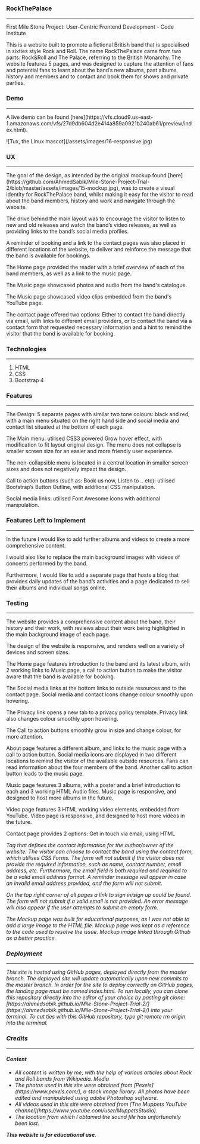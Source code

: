 <h3>RockThePalace</h3>
<hr>
<p>First Mile Stone Project: User-Centric Frontend Development - Code Institute</p>
<p>This is a website built to promote a fictional British band that is specialised in sixties style Rock and Roll. The name RockThePalace came from two parts: Rock&Roll and The Palace, referring to the British Monarchy. The website features 5 pages, and was designed to capture the attention of fans and potential fans to learn about the band’s new albums, past albums, history and members and to contact and book them for shows and private parties.</p> 

<h3>Demo</h3>
<hr>
<p>A live demo can be found [here](https://vfs.cloud9.us-east-1.amazonaws.com/vfs/27d9db604d2e414a859a0921b240ab61/preview/index.html).</p>
![Tux, the Linux mascot](/assets/images/16-responsive.jpg)
  
<h3>UX</h3>
<hr>
<p>The goal of the design, as intended by the original mockup found [here](https://github.com/AhmedSabik/Mile-Stone-Project-Trial-2/blob/master/assets/images/15-mockup.jpg), was to create a visual identity for RockThePalace band, whilst making it easy for the visitor to read about the band members, history and work and navigate through the website.</p> 
<p>The drive behind the main layout was to encourage the visitor to listen to new and old releases and watch the band’s video releases, as well as providing links to the band’s social media profiles.</p> 
<p>A reminder of booking and a link to the contact pages was also placed in different locations of the website, to deliver and reinforce the message that the band is available for bookings.</p>
<p>The Home page provided the reader with a brief overview of each of the band members, as well as a link to the music page.</p> 
<p>The Music page showcased photos and audio from the band's catalogue.</p>  
<p>The Music page showcased video clips embedded from the band's YouTube page.</p>  
<p>The contact page offered two options: Either to contact the band directly via email, with links to different email providers, or to contact the band via a contact form that requested necessary information and a hint to remind the visitor that the band is available for booking.</p> 

<h3>Technologies</h3>
<hr>
<ol>
<li>HTML</li>
<li>CSS</li>
<li>Bootstrap 4</li>
</ol>

<h3>Features</h3>
<hr>
<p>The Design: 5 separate pages with similar two tone colours: black and red, with a main menu situated on the right hand side and social media and contact list situated at the bottom of each page.</p>  
<p>The Main menu: utilised CSS3 powered Grow hover effect, with modification to fit layout original design. The menu does not collapse is smaller screen size for an easier and more friendly user experience.</p> 
<p>The non-collapsible menu is located in a central location in smaller screen sizes and does not negatively impact the design.</p> 
<p>Call to action buttons (such as: Book us now, Listen to .. etc): utilised Bootstrap’s Button Outline, with additional CSS manipulation.</p> 
<p>Social media links: utilised Font Awesome icons with additional manipulation.</p> 

<h3>Features Left to Implement</h3>
<hr>
<p>In the future I would like to add further albums and videos to create a more comprehensive content.</p> 
<p>I would also like to replace the main background images with videos of concerts performed by the band.</p> 
<p>Furthermore, I would like to add a separate page that hosts a blog that provides daily updates of the band’s activities and a page dedicated to sell their albums and individual songs online.</p> 

<h3>Testing</h3>
<hr>
<p>The website provides a comprehensive content about the band, their history and their work, with reviews about their work being highlighted in the main background image of each page.</p>  
<p>The design of the website is responsive, and renders well on a variety of devices and screen sizes.</p>
<p>The Home page features introduction to the band and its latest album, with 2 working links to Music page, a call to action button to make the visitor aware that the band is available for booking.</p>
<p>The Social media links at the bottom links to outside resources and to the contact page. Social media and contact icons change colour smoothly upon hovering.</p> 
<p>The Privacy link opens a new tab to a privacy policy template. Privacy link also changes colour smoothly upon hovering.</p> 
<p>The Call to action buttons smoothly grow in size and change colour, for more attention.</p> 
<p>About page features a different album, and links to the music page with a call to action button. Social media icons are displayed in two different locations to remind the visitor of the available outside resources. Fans can read information about the four members of the band. Another call to action button leads to the music page.</p> 
<p>Music page features 3 albums, with a poster and a brief introduction to each and 3 working HTML Audio files. Music page is responsive, and designed to host more albums in the future.</p> 
<p>Video page features 3 HTML working video elements, embedded from YouTube. Video page is responsive, and designed to host more videos in the future.</p> 
<p>Contact page provides 2 options: Get in touch via email, using HTML <address> Tag that defines the contact information for the author/owner of the website. The visitor can choose to contact the band using the contact form, which utilises CSS Forms. The form will not submit if the visitor does not provide the required information, such as name, contact number, email address, etc. Furthermore, the email field is both required and required to be a valid email address format. A reminder message will appear in case an invalid email address provided, and the form will not submit.</p> 
<p>On the top right corner of all pages a link to sign in/sign up could be found. The form will not submit if a valid email is not provided. An error message will also appear if the user attempts to submit an empty form.</p> 
<p>The Mockup page was built for educational purposes, as I was not able to add a large image to the HTML file. Mockup page was kept as a reference to the code used to resolve the issue. Mockup image linked through Github as a better practice.</p> 

<h3>Deployment</h3>
<hr>
This site is hosted using GitHub pages, deployed directly from the master branch. The deployed site will update automatically upon new commits to the master branch. In order for the site to deploy correctly on GitHub pages, the landing page must be named index.html.
To run locally, you can clone this repository directly into the editor of your choice by pasting git clone: [https://ahmedsabik.github.io/Mile-Stone-Project-Trial-2/](https://ahmedsabik.github.io/Mile-Stone-Project-Trial-2/) into your terminal. To cut ties with this GitHub repository, type git remote rm origin into the terminal.

<h3>Credits</h3>
<hr>
<h4>Content</h4>
<ul>
<li>All content is written by me, with the help of various articles about Rock and Roll bands from Wikipedia. 
Media</li>
<li>The photos used in this site were obtained from [Pexels](https://www.pexels.com/), a stock image library. All photos have been edited and manipulated using adobe Photoshop software.</li>
<li>All videos used in this site were obtained from [The Muppets YouTube channel](https://www.youtube.com/user/MuppetsStudio).</li>
<li>The location from which I obtained the sound file has unfortunately been lost.</li>
</ul>
	
<strong>This website is for educational use</strong>.
